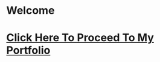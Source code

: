 <head>
<meta charset="UTF-8">
<meta name="robots" content="noindex" />
<meta name="robots" content="nofollow" />

<title>My Portfolio</title>
<link href="https://fonts.googleapis.com/css?family=Playball" rel="stylesheet">
<link rel="stylesheet" type="text/css" href="portfolio.css">
<link rel="shortcut icon" href="img/logo.ico">
</head>
<body>
<br>

<br>

<h1>Welcome</h1>
<h1><a href="portfolio.html">Click Here To Proceed To My Portfolio</a></h1>
